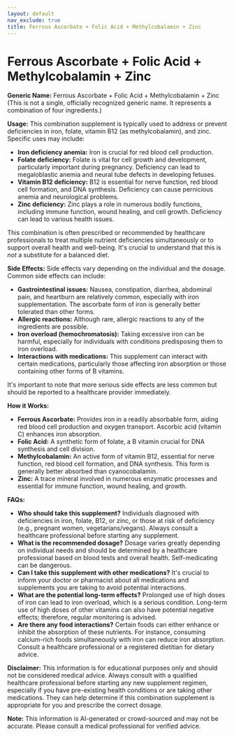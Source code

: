 ```yaml
---
layout: default
nav_exclude: true
title: Ferrous Ascorbate + Folic Acid + Methylcobalamin + Zinc
---
```


# Ferrous Ascorbate + Folic Acid + Methylcobalamin + Zinc

**Generic Name:** Ferrous Ascorbate + Folic Acid + Methylcobalamin + Zinc (This is not a single, officially recognized generic name.  It represents a combination of four ingredients.)

**Usage:** This combination supplement is typically used to address or prevent deficiencies in iron, folate, vitamin B12 (as methylcobalamin), and zinc.  Specific uses may include:

* **Iron deficiency anemia:**  Iron is crucial for red blood cell production.
* **Folate deficiency:**  Folate is vital for cell growth and development, particularly important during pregnancy.  Deficiency can lead to megaloblastic anemia and neural tube defects in developing fetuses.
* **Vitamin B12 deficiency:** B12 is essential for nerve function, red blood cell formation, and DNA synthesis. Deficiency can cause pernicious anemia and neurological problems.
* **Zinc deficiency:** Zinc plays a role in numerous bodily functions, including immune function, wound healing, and cell growth. Deficiency can lead to various health issues.

This combination is often prescribed or recommended by healthcare professionals to treat multiple nutrient deficiencies simultaneously or to support overall health and well-being.  It's crucial to understand that this is *not* a substitute for a balanced diet.

**Side Effects:** Side effects vary depending on the individual and the dosage. Common side effects can include:

* **Gastrointestinal issues:** Nausea, constipation, diarrhea, abdominal pain, and heartburn are relatively common, especially with iron supplementation.  The ascorbate form of iron is generally better tolerated than other forms.
* **Allergic reactions:** Although rare, allergic reactions to any of the ingredients are possible.
* **Iron overload (hemochromatosis):**  Taking excessive iron can be harmful, especially for individuals with conditions predisposing them to iron overload.
* **Interactions with medications:** This supplement can interact with certain medications, particularly those affecting iron absorption or those containing other forms of B vitamins.

It's important to note that more serious side effects are less common but should be reported to a healthcare provider immediately.

**How it Works:**

* **Ferrous Ascorbate:** Provides iron in a readily absorbable form, aiding red blood cell production and oxygen transport. Ascorbic acid (vitamin C) enhances iron absorption.
* **Folic Acid:** A synthetic form of folate, a B vitamin crucial for DNA synthesis and cell division.
* **Methylcobalamin:** An active form of vitamin B12, essential for nerve function, red blood cell formation, and DNA synthesis. This form is generally better absorbed than cyanocobalamin.
* **Zinc:**  A trace mineral involved in numerous enzymatic processes and essential for immune function, wound healing, and growth.


**FAQs:**

* **Who should take this supplement?** Individuals diagnosed with deficiencies in iron, folate, B12, or zinc, or those at risk of deficiency (e.g., pregnant women, vegetarians/vegans).  Always consult a healthcare professional before starting any supplement.
* **What is the recommended dosage?** Dosage varies greatly depending on individual needs and should be determined by a healthcare professional based on blood tests and overall health.  Self-medicating can be dangerous.
* **Can I take this supplement with other medications?**  It's crucial to inform your doctor or pharmacist about all medications and supplements you are taking to avoid potential interactions.
* **What are the potential long-term effects?** Prolonged use of high doses of iron can lead to iron overload, which is a serious condition.  Long-term use of high doses of other vitamins can also have potential negative effects; therefore, regular monitoring is advised.
* **Are there any food interactions?**  Certain foods can either enhance or inhibit the absorption of these nutrients. For instance, consuming calcium-rich foods simultaneously with iron can reduce iron absorption.  Consult a healthcare professional or a registered dietitian for dietary advice.


**Disclaimer:** This information is for educational purposes only and should not be considered medical advice. Always consult with a qualified healthcare professional before starting any new supplement regimen, especially if you have pre-existing health conditions or are taking other medications.  They can help determine if this combination supplement is appropriate for you and prescribe the correct dosage.


**Note:** This information is AI-generated or crowd-sourced and may not be accurate. Please consult a medical professional for verified advice.